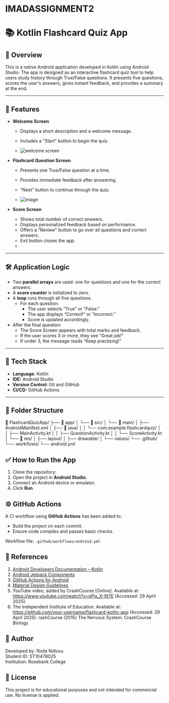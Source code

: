 # IMADASSIGNMENT2
# 📚 Kotlin Flashcard Quiz App

## 🎯 Overview

This is a native Android application developed in Kotlin using Android Studio. The app is designed as an interactive flashcard quiz tool to help users study history through True/False questions. It presents five questions, scores the user's answers, gives instant feedback, and provides a summary at the end.

---

## 🧠 Features

- **Welcome Screen**
  - Displays a short description and a welcome message.
  - Includes a "Start" button to begin the quiz.

  - ![welcome screen](https://github.com/user-attachments/assets/93cb7381-412d-48b2-ae4e-ba67650b2d56)



- **Flashcard Question Screen**
  - Presents one True/False question at a time.
  - Provides immediate feedback after answering.
  - "Next" button to continue through the quiz.

  - ![image](https://github.com/user-attachments/assets/fb0b0b5b-6d65-48b2-acf3-597cee1fa242)


- **Score Screen**
  - Shows total number of correct answers.
  - Displays personalized feedback based on performance.
  - Offers a "Review" button to go over all questions and correct answers.
  - Exit button closes the app.
  - 

---

## 🛠️ Application Logic

- Two **parallel arrays** are used: one for questions and one for the correct answers.
- A **score counter** is initialized to zero.
- A **loop** runs through all five questions.
  - For each question:
    - The user selects "True" or "False."
    - The app displays “Correct!” or “Incorrect.”
    - Score is updated accordingly.
- After the final question:
  - The Score Screen appears with total marks and feedback.
  - If the user scores 3 or more, they see “Great job!”
  - If under 3, the message reads “Keep practising!”

---

## 🚀 Tech Stack

- **Language:** Kotlin
- **IDE:** Android Studio
- **Version Control:** Git and GitHub
- **CI/CD:** GitHub Actions

---

## 📂 Folder Structure


📁 FlashcardQuizApp/
├── 📁 app/
│ └── 📁 src/
│ └── 📁 main/
│ ├── AndroidManifest.xml
│ ├── 📁 java/
│ │ └── com.example.flashcardquiz/
│ │ ├── MainActivity.kt
│ │ ├── QuestionActivity.kt
│ │ └── ScoreActivity.kt
│ └── 📁 res/
│ ├── layout/
│ ├── drawable/
│ └── values/
└── .github/
└── workflows/
└── android.yml

## ✅ How to Run the App

1. Clone the repository:
2. Open the project in **Android Studio**.
3. Connect an Android device or emulator.
4. Click **Run**.
   
## ⚙️ GitHub Actions

A CI workflow using **GitHub Actions** has been added to:
- Build the project on each commit.
- Ensure code compiles and passes basic checks.

Workflow file: `.github/workflows/android.yml`

## 📘 References

1. [Android Developers Documentation – Kotlin](https://developer.android.com/kotlin)
2. [Android Jetpack Components](https://developer.android.com/jetpack)
3. [GitHub Actions for Android](https://docs.github.com/en/actions/guides/building-and-testing-android)
4. [Material Design Guidelines](https://m3.material.io/)
5. YouTube video, added by CrashCourse [Online]. Available at: https://www.youtube.com/watch?v=qPix_X-9t7E (Accessed: 29 April 2025).
6. The Independent Institute of Education. Available at: https://github.com/your-username/flashcard-kotlin-app (Accessed: 29 April 2025).
rashCourse (2015) The Nervous System: CrashCourse Biology

## 👤 Author

Developed by: Rixile Ndlovu  
Student ID: ST10478025  
Institution: Rosebank College

## 📄 License

This project is for educational purposes and not intended for commercial use. No license is applied.







 
